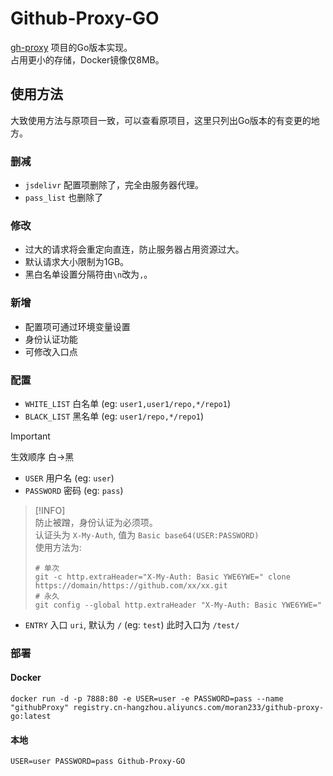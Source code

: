 # Github-Proxy-GO

[gh-proxy](https://github.com/hunshcn/gh-proxy) 项目的Go版本实现。  
占用更小的存储，Docker镜像仅8MB。

## 使用方法
大致使用方法与原项目一致，可以查看原项目，这里只列出Go版本的有变更的地方。  
### 删减
+ `jsdelivr` 配置项删除了，完全由服务器代理。
+ `pass_list` 也删除了
### 修改
+ 过大的请求将会重定向直连，防止服务器占用资源过大。
+ 默认请求大小限制为1GB。
+ 黑白名单设置分隔符由`\n`改为`,`。
### 新增
+ 配置项可通过环境变量设置
+ 身份认证功能
+ 可修改入口点
### 配置
+ `WHITE_LIST` 白名单 (eg: `user1,user1/repo,*/repo1`)
+ `BLACK_LIST` 黑名单 (eg: `user1/repo,*/repo1`)  
> [!IMPORTANT]  
>   生效顺序 白->黑
+ `USER` 用户名 (eg: `user`)
+ `PASSWORD` 密码 (eg: `pass`)  
> [!INFO]  
>   防止被蹭，身份认证为必须项。  
>   认证头为 `X-My-Auth`, 值为 `Basic base64(USER:PASSWORD)`  
>   使用方法为:  
>   ```shell
>   # 单次  
>   git -c http.extraHeader="X-My-Auth: Basic YWE6YWE=" clone https://domain/https://github.com/xx/xx.git  
>   # 永久  
>   git config --global http.extraHeader "X-My-Auth: Basic YWE6YWE="
> ```
+ `ENTRY` 入口 `uri`, 默认为 `/` (eg: `test`) 此时入口为 `/test/`
### 部署
#### Docker
```shell
docker run -d -p 7888:80 -e USER=user -e PASSWORD=pass --name "githubProxy" registry.cn-hangzhou.aliyuncs.com/moran233/github-proxy-go:latest
```
#### 本地
```shell
USER=user PASSWORD=pass Github-Proxy-GO
```